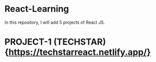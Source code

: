 # React-Learning
  In this repository, I will add 5 projects of React JS.
# PROJECT-1 (TECHSTAR){https://techstarreact.netlify.app/}
